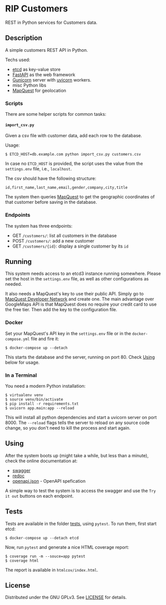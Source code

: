 # RIP Customers

REST in Python services for Customers data.

## Description

A simple customers REST API in Python.

Techs used:
- [etcd](https://etcd.io) as key-value store
- [FastAPI](https://fastapi.tiangolo.com) as the web framework
- [Gunicorn](https://gunicorn.org/) server with
  [uvicorn](https://www.uvicorn.org/) workers.
- misc Python libs
- [MapQuest](https://mapquest.com/) for geolocation


### Scripts

There are some helper scripts for common tasks:

#### `import_csv.py`

Given a csv file with customer data, add each row to the database.

Usage:

```
$ ETCD_HOST=db.example.com python import_csv.py customers.csv
```

In case no `ETCD_HOST` is provided, the script uses the value from the
`settings.env` file, i.e., `localhost`.

The csv should have the following structure:

```
id,first_name,last_name,email,gender,company,city,title
```

The system then queries [MapQuest](https://mapquest.com/) to get the geographic
coordinates of that customer before saving in the database.

### Endpoints

The system has three endpoints:

- GET `/customers/`: list all customers in the database
- POST `/customers/`: add a new customer
- GET `/customers/{id}`: display a single customer by its `id`


## Running

This system needs access to an etcd3 instance running somewhere. Please set the
host in the `settings.env` file, as well as other configurations as needed.

It also needs a MapQuest's key to use their public API. Simply go to [MapQuest
Developer Network](https://developer.mapquest.com/user/me/apps) and create one.
The main advantage over GoogleMaps API is that MapQuest does no require your
credit card to use the free tier. Then add the key to the configuration file.

### Docker

Set your MapQuest's API key in the `settings.env` file or in the
`docker-compose.yml` file and fire it:

```
$ docker-compose up --detach
```

This starts the database and the server, running on port 80. Check
[Using](#using) below for usage.

### In a Terminal

You need a modern Python installation:

```
$ virtualenv venv
$ source venv/bin/activate
$ pip install -r requirements.txt
$ uvicorn app.main:app --reload
```

This will install all python dependencies and start a uvicorn server on port
8000. The `--reload` flags tells the server to reload on any source code
change, so you don't need to kill the process and start again.


## Using

After the system boots up (might take a while, but less than a minute), check
the online documentation at:

- [swagger](http://localhost/docs)
- [redoc](http://localhost/redoc)
- [openapi.json](http://localhost/openapi.json) - OpenAPI spefication

A simple way to test the system is to access the swagger and use the `Try it
out` buttons on each endpoint.

## Tests

Tests are available in the folder [tests](tests/), using `pytest`. To run them,
first start etcd:

```
$ docker-compose up --detach etcd
```

Now, run `pytest` and generate a nice HTML coverage report:

```
$ coverage run -m --souce=app pytest
$ coverage html
```

The report is available in `htmlcov/index.html`.


## License

Distributed under the GNU GPLv3. See [LICENSE](LICENSE) for details.
